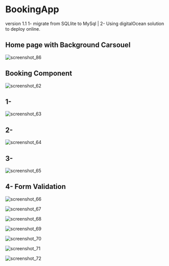 # BookingApp
version 1.1 
1- migrate from SQLlite to MySql |
2- Using digitalOcean solution to deploy online.
## Home page with Background Carsouel
![screenshot_86](https://user-images.githubusercontent.com/34900477/50638467-24c8e980-0f5e-11e9-8035-0680d611602c.png)
## Booking Component
![screenshot_62](https://user-images.githubusercontent.com/34900477/50637820-c3078000-0f5b-11e9-8975-09b0b24b1134.png)
## 1-
![screenshot_63](https://user-images.githubusercontent.com/34900477/50637895-111c8380-0f5c-11e9-9cf2-5dfdffeb4498.png)
## 2-
![screenshot_64](https://user-images.githubusercontent.com/34900477/50637920-25608080-0f5c-11e9-92c5-43fafbd06cfd.png)
## 3-
![screenshot_65](https://user-images.githubusercontent.com/34900477/50637925-27c2da80-0f5c-11e9-96c2-f634bee12daf.png)
## 4- Form Validation
![screenshot_66](https://user-images.githubusercontent.com/34900477/50637930-2b566180-0f5c-11e9-9608-8579e038625b.png)

![screenshot_67](https://user-images.githubusercontent.com/34900477/50637934-2d202500-0f5c-11e9-9ae5-e269e3e2b7dd.png)

![screenshot_68](https://user-images.githubusercontent.com/34900477/50637935-2e515200-0f5c-11e9-8ed2-f38eed837555.png)

![screenshot_69](https://user-images.githubusercontent.com/34900477/50637937-30b3ac00-0f5c-11e9-8596-2da606b9796a.png)

![screenshot_70](https://user-images.githubusercontent.com/34900477/50637941-34dfc980-0f5c-11e9-8e30-f1a6c2cfa0d9.png)

![screenshot_71](https://user-images.githubusercontent.com/34900477/50637943-36a98d00-0f5c-11e9-8e00-a93ac4987d40.png)

![screenshot_72](https://user-images.githubusercontent.com/34900477/50637946-39a47d80-0f5c-11e9-93ce-899fe67be621.png)
